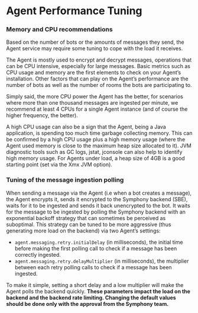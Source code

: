 # Agent Performance Tuning

### Memory and CPU recommendations

Based on the number of bots or the amounts of messages they send, the Agent service may require some tuning to cope with the load it receives.

The Agent is mostly used to encrypt and decrypt messages, operations that can be CPU intensive, especially for large messages. Basic metrics such as CPU usage and memory are the first elements to check on your Agent’s installation. Other factors that can play on the Agent’s performance are the number of bots as well as the number of rooms the bots are participating to.

Simply said, the more CPU power the Agent has the better, for scenarios where more than one thousand messages are ingested per minute, we recommend at least 4 CPUs for a single Agent instance \(and of course the higher frequency, the better\).

A high CPU usage can also be a sign that the Agent, being a Java application, is spending too much time garbage collecting memory. This can be confirmed by a high CPU usage plus a high memory usage \(where the Agent used memory is close to the maximum heap size allocated to it\). JVM diagnostic tools such as GC logs, jstat, jconsole can also help to identify high memory usage. For Agents under load, a heap size of 4GB is a good starting point \(set via the Xmx JVM option\).

### Tuning of the message ingestion polling <a id="Message-ingestion-polling"></a>

When sending a message via the Agent \(i.e when a bot creates a message\), the Agent encrypts it, sends it encrypted to the Symphony backend \(SBE\), waits for it to be ingested and sends it back unencrypted to the bot. It waits for the message to be ingested by polling the Symphony backend with an exponential backoff strategy that can sometimes be perceived as suboptimal. This strategy can be tuned to be more aggressive \(thus generating more load on the backend\) via two Agent’s settings:

* `agent.messaging.retry.initialDelay` \(in milliseconds\), the initial time before making the first polling call to check if a message has been correctly ingested. 
* `agent.messaging.retry.delayMultiplier` \(in milliseconds\), the multiplier between each retry polling calls to check if a message has been ingested. 

To make it simple, setting a short delay and a low multiplier will make the Agent polls the backend quickly. **These parameters impact the load on the backend and the backend rate limiting. Changing the default values should be done only with the approval from the Symphony team.**

